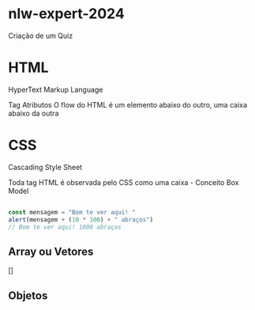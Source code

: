 # nlw-expert-2024
Criação de um Quiz

# HTML

HyperText Markup Language

Tag
Atributos
O flow do HTML é um elemento abaixo do outro, uma caixa abaixo da outra

# CSS
Cascading Style Sheet

Toda tag HTML é observada pelo CSS como uma caixa - Conceito Box Model

```js

const mensagem = "Bom te ver aqui! "
alert(mensagem + (10 * 100) + " abraços")
// Bom te ver aqui! 1000 abraços

```

## Array ou Vetores
[]

## Objetos
